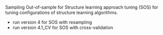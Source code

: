 Sampling Out-of-sample for Structure learning approach tuning (SOS) for tuning configurations of structure learning algorithms.

- run version 4 for SOS with resampling
- run version 4.1_CV for SOS with cross-validation
